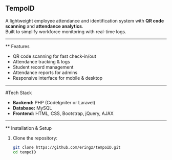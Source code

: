  ## TempoID

A lightweight employee attendance and identification system with **QR code scanning** and **attendance analytics**.  
Built to simplify workforce monitoring with real-time logs.

---

**  Features

- QR code scanning for fast check-in/out  
- Attendance tracking & logs  
- Student record management  
- Attendance reports for admins  
- Responsive interface for mobile & desktop  

---


#Tech Stack

- **Backend:** PHP (CodeIgniter or Laravel)  
- **Database:** MySQL  
- **Frontend:** HTML, CSS, Bootstrap, jQuery, AJAX  

---

** Installation & Setup

1. Clone the repository:
   ```bash
   git clone https://github.com/eringz/tempoID.git
   cd tempoID
